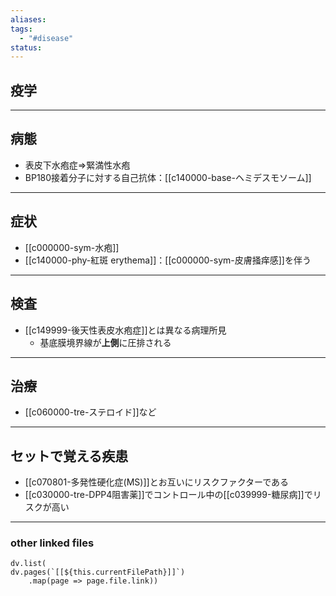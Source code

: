 ```yaml
---
aliases: 
tags:
  - "#disease"
status:
---
```

## 疫学
---
## 病態
- 表皮下水疱症⇒緊満性水疱
- BP180接着分子に対する自己抗体：[[c140000-base-ヘミデスモソーム]]
---
## 症状
- [[c000000-sym-水疱]]
- [[c140000-phy-紅斑 erythema]]：[[c000000-sym-皮膚掻痒感]]を伴う
---
## 検査
- [[c149999-後天性表皮水疱症]]とは異なる病理所見
	- 基底膜境界線が**上側**に圧排される
---
## 治療
- [[c060000-tre-ステロイド]]など
---
## セットで覚える疾患
- [[c070801-多発性硬化症(MS)]]とお互いにリスクファクターである
- [[c030000-tre-DPP4阻害薬]]でコントロール中の[[c039999-糖尿病]]でリスクが高い
---
### other linked files
```dataviewjs
dv.list(
dv.pages(`[[${this.currentFilePath}]]`)
	.map(page => page.file.link))
```
